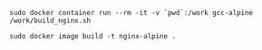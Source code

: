 

```shell
sudo docker container run --rm -it -v `pwd`:/work gcc-alpine /work/build_nginx.sh   
```

```shell
sudo docker image build -t nginx-alpine .
```
